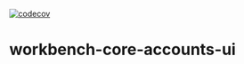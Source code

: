 [![codecov](https://codecov.io/github/aws-solutions/solution-spark-on-aws/branch/codecov/graph/badge.svg?flag=workbench-core-accounts-ui)](https://codecov.io/github/aws-solutions/solution-spark-on-aws)

# workbench-core-accounts-ui